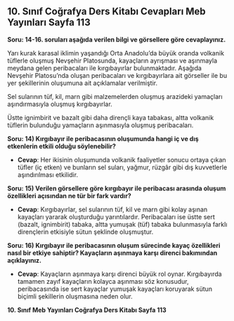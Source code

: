 ## 10. Sınıf Coğrafya Ders Kitabı Cevapları Meb Yayınları Sayfa 113

**Soru: 14-16. soruları aşağıda verilen bilgi ve görsellere göre cevaplayınız.**

Yarı kurak karasal iklimin yaşandığı Orta Anadolu’da büyük oranda volkanik tüflerle oluşmuş Nevşehir Platosunda, kayaçların ayrışması ve aşınmayla meydana gelen peribacaları ile kırgıbayırlar bulunmaktadır. Aşağıda Nevşehir Platosu’nda oluşan peribacaları ve kırgıbayırlara ait görseller ile bu yer şekillerinin oluşumuna ait açıklamalar verilmiştir.

Sel sularının tüf, kil, marn gibi malzemelerden oluşmuş arazideki yamaçları aşındırmasıyla oluşmuş kırgıbayırlar.

Üstte ignimbirit ve bazalt gibi daha dirençli kaya tabakası, altta volkanik tüflerin bulunduğu yamaçların aşınmasıyla oluşmuş peribacaları.

**Soru: 14) Kırgıbayır ile peribacasının oluşumunda hangi iç ve dış etkenlerin etkili olduğu söylenebilir?**

* **Cevap**: Her ikisinin oluşumunda volkanik faaliyetler sonucu ortaya çıkan tüfler (iç etken) ve bunların sel suları, yağmur, rüzgâr gibi dış kuvvetlerle aşındırılması etkilidir.

**Soru: 15) Verilen görsellere göre kırgıbayır ile peribacası arasında oluşum özellikleri açısından ne tür bir fark vardır?**

* **Cevap**: Kırgıbayırlar, sel sularının tüf, kil ve marn gibi kolay aşınan kayaçları yararak oluşturduğu yarıntılardır. Peribacaları ise üstte sert (bazalt, ignimbirit) tabaka, altta yumuşak (tüf) tabaka bulunmasıyla farklı dirençlerin etkisiyle sütun şeklinde oluşmuştur.

**Soru: 16) Kırgıbayır ile peribacasının oluşum sürecinde kayaç özellikleri nasıl bir etkiye sahiptir? Kayaçların aşınmaya karşı direnci bakımından açıklayınız.**

* **Cevap**: Kayaçların aşınmaya karşı direnci büyük rol oynar. Kırgıbayırda tamamen zayıf kayaçların kolayca aşınması söz konusudur, peribacasında ise sert kayaçlar yumuşak kayaçları koruyarak sütun biçimli şekillerin oluşmasına neden olur.

**10. Sınıf Meb Yayınları Coğrafya Ders Kitabı Sayfa 113**
